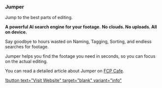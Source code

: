 ### Jumper

Jump to the best parts of editing.

**A powerful AI search engine for your footage.**
**No clouds. No uploads. All on device.**

Say goodbye to hours wasted on Naming, Tagging, Sorting, and endless searches for footage.

Jumper helps you find the footage you need in seconds, so you can focus on the actual editing.

You can read a detailed article about Jumper on [FCP Cafe](/news/20241106/).

[!button text="Visit Website" target="blank" variant="info"](https://getjumper.io/?ref=fcpcafe)